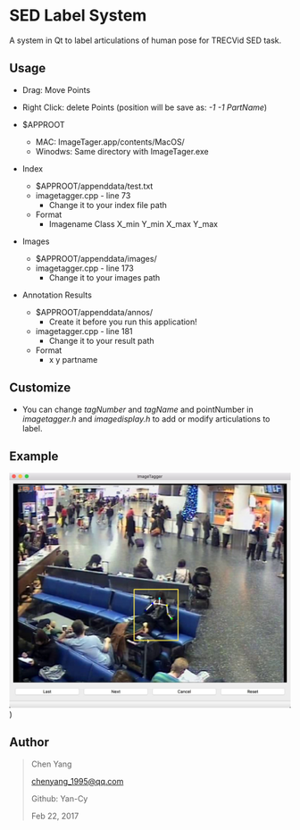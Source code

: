# SED Label System



A system in Qt  to label articulations of human pose for TRECVid SED task.



## Usage



* Drag: Move Points
* Right Click: delete Points (position will be save as: *-1 -1 PartName*)



* $APPROOT
  * MAC: ImageTager.app/contents/MacOS/
  * Winodws: Same directory with ImageTager.exe



* Index
  * $APPROOT/appenddata/test.txt
  * imagetagger.cpp - line 73
    * Change it to your index file path
  * Format
    * Imagename Class X_min Y_min X_max Y_max



* Images
  * $APPROOT/appenddata/images/
  * imagetagger.cpp - line 173
    * Change it to your images path



* Annotation Results
  * $APPROOT/appenddata/annos/
    * Create it before you run this application!
  * imagetagger.cpp - line 181
    * Change it to your result path
  * Format
    * x y partname



## Customize



* You can change *tagNumber* and *tagName* and pointNumber in *imagetagger.h* and *imagedisplay.h* to add or modify articulations to label.



## Example

![Example](example.png))

## Author

> Chen Yang
>
> chenyang_1995@qq.com
>
> Github: Yan-Cy
>
> Feb 22, 2017